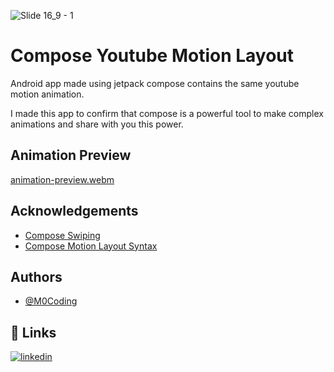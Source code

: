 ![Slide 16_9 - 1](https://user-images.githubusercontent.com/41842296/206894890-afa73122-c35e-4b15-b00c-cc1b45b19366.png)

# Compose Youtube Motion Layout

Android app made using jetpack compose contains the same youtube motion animation.

I made this app to confirm that compose is a powerful tool to make complex animations and share with you this power.



## Animation Preview

[animation-preview.webm](https://user-images.githubusercontent.com/41842296/206895060-412e7c7c-5ac9-4902-819d-e340b0e35c2d.webm)


## Acknowledgements

 - [Compose Swiping](https://developer.android.com/jetpack/compose/gestures#swiping)
 - [Compose Motion Layout Syntax](https://github.com/androidx/constraintlayout/wiki/Compose-MotionLayout-JSON-Syntax)


## Authors

- [@M0Coding](https://www.github.com/M0Coding)


## 🔗 Links
[![linkedin](https://img.shields.io/badge/linkedin-0A66C2?style=for-the-badge&logo=linkedin&logoColor=white)](https://www.linkedin.com/in/mohamed-benrejeb/)
